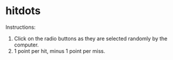 # hitdots

Instructions:

1.  Click on the radio buttons as they are selected randomly by the computer.
2.  1 point per hit, minus 1 point per miss.
